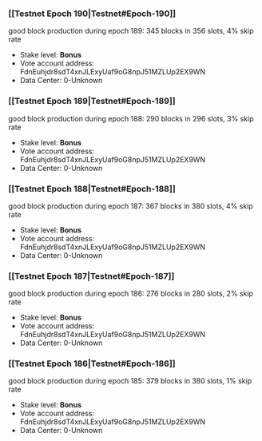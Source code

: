 ### [[Testnet Epoch 190|Testnet#Epoch-190]]
good block production during epoch 189: 345 blocks in 356 slots, 4% skip rate
* Stake level: **Bonus** 
* Vote account address: FdnEuhjdr8sdT4xnJLExyUaf9oG8npJ51MZLUp2EX9WN
* Data Center: 0-Unknown
### [[Testnet Epoch 189|Testnet#Epoch-189]]
good block production during epoch 188: 290 blocks in 296 slots, 3% skip rate
* Stake level: **Bonus** 
* Vote account address: FdnEuhjdr8sdT4xnJLExyUaf9oG8npJ51MZLUp2EX9WN
* Data Center: 0-Unknown
### [[Testnet Epoch 188|Testnet#Epoch-188]]
good block production during epoch 187: 367 blocks in 380 slots, 4% skip rate
* Stake level: **Bonus** 
* Vote account address: FdnEuhjdr8sdT4xnJLExyUaf9oG8npJ51MZLUp2EX9WN
* Data Center: 0-Unknown
### [[Testnet Epoch 187|Testnet#Epoch-187]]
good block production during epoch 186: 276 blocks in 280 slots, 2% skip rate
* Stake level: **Bonus** 
* Vote account address: FdnEuhjdr8sdT4xnJLExyUaf9oG8npJ51MZLUp2EX9WN
* Data Center: 0-Unknown
### [[Testnet Epoch 186|Testnet#Epoch-186]]
good block production during epoch 185: 379 blocks in 380 slots, 1% skip rate
* Stake level: **Bonus** 
* Vote account address: FdnEuhjdr8sdT4xnJLExyUaf9oG8npJ51MZLUp2EX9WN
* Data Center: 0-Unknown